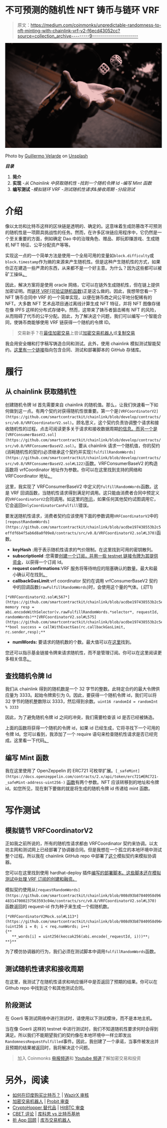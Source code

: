 # 不可预测的随机性 NFT 铸币与链环 VRF

> 原文：<https://medium.com/coinmonks/unpredictable-randomness-to-nft-minting-with-chainlink-vrf-v2-f6ecd43052cc?source=collection_archive---------9----------------------->

![](img/15f1f4c654c892df9e0e71fc7848e3d0.png)

Photo by [Guillermo Velarde](https://unsplash.com/@guille_velard?utm_source=medium&utm_medium=referral) on [Unsplash](https://unsplash.com?utm_source=medium&utm_medium=referral)

***目录***

1.  **简介**
2.  **实现**
    *-从 Chainlink 中获取随机性
    -找到一个随机令牌 Id
    -编写 Mint 函数*
3.  **编写测试**
    *-模拟链环 VRF
    -测试随机性请求&接收周期
    -分段测试*

# 介绍

像以太坊和比特币这样的区块链是透明的、确定的。这意味着生成防篡改不可预测的随机性是一项颇具挑战性的任务。然而，在许多区块链应用程序中，它仍然是一个至关重要的方面，例如确定 Dao 中的治理角色、赠品、即玩即赚游戏、生成随机 NFT 特征、公平分配资产等等。

实现这一点的一个简单方法是使用一个全局可用的变量如`block.difficulty`或`block.timestamp`作为熵的来源来产生随机性。但是这种产生随机性的方式，如果你正在建造一些严肃的东西，从来都不是一个好主意。为什么？因为这些都可以被矿工操纵[。](https://blog.positive.com/predicting-random-numbers-in-ethereum-smart-contracts-e5358c6b8620)

因此，解决方案将是使用 oracle 网络，它可以在链外生成随机性，但在链上提供加密证明。而[链环 VRF(可验证随机函数)](https://blog.chain.link/chainlink-vrf-on-chain-verifiable-randomness/)正是这么做的。因此，我想带您看一下 NFT 铸币合同中 VRF 的一个简单实现，以便在铸币商之间公平地分配稀有的 NFT。大多数 NFT 艺术品项目通过离线计算生成 NFT 特征，并将 NFT 图像存储在像 IPFS 这样的分布式存储中。然而，这带来了铸币者狙击稀有 NFT 的风险，从而阻碍了代币的公平分配。因此，为了解决这个问题，我们可以编写一个智能合同，使铸币商能够使用 VRF 链获得一个随机的令牌 ID。

> 交易新手？在[最佳加密交易](/coinmonks/crypto-exchange-dd2f9d6f3769)上尝试[加密交易机器人](/coinmonks/crypto-trading-bot-c2ffce8acb2a)或[复制交易](/coinmonks/top-10-crypto-copy-trading-platforms-for-beginners-d0c37c7d698c)

我会用安全帽和打字稿写铸造合同和测试。此外，使用 chainlink 模拟测试智能契约。[这里有一个链接](https://github.com/Ak-prog-50/VRF_minting_contract)指向包含合同、测试和部署脚本的 GitHub 存储库。

# 履行

## 从 chainlink 获取随机性

创建随机令牌 Id 首先需要来自 chainlink 的随机值。那么，让我们快速看一下如何做到这一点。有两个契约对获得随机性很重要。第一个是`[VRFCoordinatorV2](https://github.com/smartcontractkit/chainlink/blob/develop/contracts/src/v0.8/VRFCoordinatorV2.sol)`。顾名思义，这个契约负责协调整个请求和接收随机性的过程。点击可阅读更多关于请求和接收数据周期[的信息。而另一个是](https://docs.chain.link/docs/vrf/v2/subscription/#request-and-receive-data)`[VRFConsumerBaseV2.sol](https://github.com/smartcontractkit/chainlink/blob/develop/contracts/src/v0.8/VRFConsumerBaseV2.sol)`。要从 chainlink 请求一个随机值，你的契约(消耗随机性的契约)必须继承这个契约并实现`[fulfillRandomWords](https://github.com/smartcontractkit/chainlink/blob/develop/contracts/src/v0.8/VRFConsumerBaseV2.sol#L122)`函数。VRFConsumerBaseV2 的构造函数将 vrfCoordinator 地址作为参数。你可以在这里找到支持的网络和 VRFCoordinator 地址[。](https://docs.chain.link/docs/vrf/v2/subscription/supported-networks/#configurations)

这里，我实现了 VRFConsumerBaseV2 中定义的`fulfillRandomWords`函数。这是 VRF 回调函数，当随机性请求得到满足时调用。这只能由消费者合同中预定义的`VRFCoordinatorV2`合同调用。如这里的[所示](https://github.com/smartcontractkit/chainlink/blob/acdbe197438553b2c5effdf6b4f5ab6d8a0f09e8/contracts/src/v0.8/VRFConsumerBaseV2.sol#L129)，如果任何其他契约试图调用它，它会返回`OnlyCoordinatorCanFulfill`错误。

要发送随机性请求，消费者契约应该使用下面的参数调用`VRFCoordinatorV2`中的`[reqeustRandomWords](https://github.com/smartcontractkit/chainlink/blob/acdbe197438553b2c5effdf6b4f5ab6d8a0f09e8/contracts/src/v0.8/VRFCoordinatorV2.sol#L370)`函数。

*   **keyHash** :用于表示随机性请求的气价限制。在这里找到可用的密钥散列。
*   **subscriptionId** :您需要[创建一个订阅，并用一些 testnet 链接令牌为其提供资金](https://docs.chain.link/docs/vrf/v2/subscription/examples/get-a-random-number/#create-and-fund-a-subscription)，以获得一个订阅 Id。
*   **request confirmations**:VRF 服务将等待响应的阻塞确认的数量。最大和最小确认可在找到[。](https://docs.chain.link/docs/vrf/v2/subscription/supported-networks/#configurations)
*   **callbackGasLimit**:vrf coordinator 契约在调用 vrfConsumerBaseV2 契约中的回调函数(`rawFulfillRandomWords`)时，会使用这个量的气体。(*见*T1)

```
[*VRFCoordinatorV2.sol#L567*](https://github.com/smartcontractkit/chainlink/blob/acdbe197438553b2c5effdf6b4f5ab6d8a0f09e8/contracts/src/v0.8/VRFCoordinatorV2.sol#L567)**bytes memory resp =     abi.encodeWithSelector(v.rawFulfillRandomWords.*selector*, requestId, randomWords)**[VRFCoordinatorV2.sol#L575](https://github.com/smartcontractkit/chainlink/blob/acdbe197438553b2c5effdf6b4f5ab6d8a0f09e8/contracts/src/v0.8/VRFCoordinatorV2.sol#L575)
**bool success = callWithExactGas(rc.callbackGasLimit, rc.sender,resp);**
```

*   **numWords:** 要请求的随机数的个数。最大值可以在[这里](https://docs.chain.link/docs/vrf/v2/subscription/supported-networks/#configurations)找到。

您还可以指示基金链接令牌来请求随机性，而不是管理订阅。你可以在这里阅读更多相关信息[。](https://docs.chain.link/docs/vrf/v2/introduction/#two-methods-to-request-randomness)

## 查找随机令牌 Id

我们从 chainlink 得到的随机数是一个 32 字节的整数。此特定合约的最大令牌供应量为 3333。起始令牌索引为 0。因此，要获得一个随机令牌 id，我们可以将 32 字节的随机整数除以 3333，然后得到余数。`uint16 randomId = randomInt % 3333`

因此，为了避免随机令牌 id 之间的冲突，我们需要检查该 id 是否已经被铸造。

上面的函数将获得一个随机的令牌 id，如果 id 已经生成，它将寻找下一个可用的令牌 Id。您可以看到，我添加了一个 require 语句来检查随机性请求是否已经完成。这里看一下代码[。](https://github.com/Ak-prog-50/VRF_minting_contract/blob/main/contracts/VRFMinting.sol)

## 编写 Mint 函数

我在这里使用了 OpenZeppelin 的 ERC721 可枚举扩展。`[_safeMint](https://docs.openzeppelin.com/contracts/2.x/api/token/erc721#ERC721-_safeMint-address-uint256-)` [函数](https://docs.openzeppelin.com/contracts/2.x/api/token/erc721#ERC721-_safeMint-address-uint256-)有两个参数。NFT 应该转移到的地址和令牌 id。如您所见，现在剩下要做的就是将生成的随机令牌 id 传递给 mint 函数。

# 写作测试

## 模拟链节 VRFCoordinatorV2

正如我之前所说的，所有的随机性请求都由 VRFCoordinator 契约来协调。以太坊主网和测试网上已经部署了协调器合同。但是我想在一个孤立的本地环境中测试整个过程。所以我在 chainlink GitHub repo 中部署了[这个](https://github.com/smartcontractkit/chainlink/blob/develop/contracts/src/v0.8/mocks/VRFCoordinatorV2Mock.sol)模拟契约来模拟协调器。

您可以在这里找到使用 hardhat-deploy 插件[编写的部署脚本。这些脚本还在模拟测试中处理 VRF 订阅的创建和融资。](https://github.com/Ak-prog-50/VRF_minting_contract/tree/main/deploy)

模拟契约使用从`[requestRandomWords](https://github.com/smartcontractkit/chainlink/blob/008d93b87840958d96483147000237563593c04e/contracts/src/v0.8/VRFCoordinatorV2.sol#L370)` 函数返回的 request-id 作为种子来生成一个假随机数。

```
[*VRFCoordinatorV2Mock.sol#L113*](https://github.com/smartcontractkit/chainlink/blob/008d93b87840958d96483147000237563593c04e/contracts/src/v0.8/mocks/VRFCoordinatorV2Mock.sol#L113)**for (uint256 i = 0; i < req.numWords; i++) 
{**
   **_words[i] = uint256(keccak256(abi.encode(_requestId, i)))**;
**}**
```

为了模仿协调器的行为，我们必须在测试脚本中调用`fulfillRandomWords`函数。

## 测试随机性请求和接收周期

在这里，我测试了在随机性请求和响应循环中是否返回了预期的结果。你可以在 Github repo 中找到这个和其他测试合同。

## 阶段测试

在 Goerli 等测试网络中进行测试时，请使用以下测试模块，而不是本地主机。

当在像 Goerli 这样的 testnet 中进行测试时，我们不知道随机性要求何时会得到满足。所以我们不能期望我们的契约像在本地环境中一样立即发出`RandomnessRequestFulfilled`事件。因此，我创建了一个承诺，当事件被发出并且预期的结果被返回时，我将解决这个问题。

> 加入 Coinmonks [电报频道](https://t.me/coincodecap)和 [Youtube 频道](https://www.youtube.com/c/coinmonks/videos)了解加密交易和投资

# 另外，阅读

*   [如何在印度购买比特币？](/coinmonks/buy-bitcoin-in-india-feb50ddfef94) | [WazirX 审核](/coinmonks/wazirx-review-5c811b074f5b)
*   [加密交易机器人](/coinmonks/crypto-trading-bot-c2ffce8acb2a) | [Probit 审查](https://coincodecap.com/probit-review)
*   [CryptoHopper 替代品](/coinmonks/cryptohopper-alternatives-d67287b16d27) | [HitBTC 审查](/coinmonks/hitbtc-review-c5143c5d53c2)
*   [CBET 评论](https://coincodecap.com/cbet-casino-review) | [库科恩 vs 比特币基地](https://coincodecap.com/kucoin-vs-coinbase)
*   [折 App 回顾](https://coincodecap.com/fold-app-review) | [库币交易机器人](/coinmonks/kucoin-trading-bot-automate-your-trades-8cf0ca2138e0)